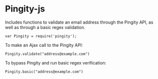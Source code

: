 # Pingity-js

Includes functions to validate an email address through the Pingity API,
as well as through a basic regex validation.

`var Pingity = require('pingity');`

To make an Ajax call to the Pingity API:

`Pingity.validate("address@example.com")`

To bypass Pingity and run basic regex verification:

`Pingity.basic("address@example.com")`